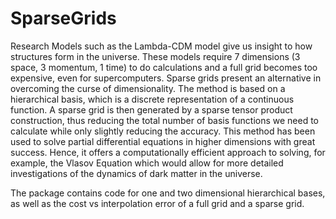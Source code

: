# SparseGrids
Research
Models such as the Lambda-CDM model give us insight to how structures form in the universe. These models require 7 dimensions (3 space, 3 momentum, 1 time) to do calculations and a full grid becomes too expensive, even for supercomputers. Sparse grids present an alternative in overcoming the curse of dimensionality. The method is based on a hierarchical basis, which is a discrete representation of a continuous function. A sparse grid is then generated by a sparse tensor product construction, thus reducing the total number of basis functions we need to calculate while only slightly reducing the accuracy. This method has been used to solve partial differential equations in higher dimensions with great success. Hence, it offers a computationally efficient approach to solving, for example, the Vlasov Equation which would allow for more detailed investigations of the dynamics of dark matter in the universe.

The package contains code for one and two dimensional hierarchical bases, as well as the cost vs interpolation error of a full grid and a sparse grid. 
